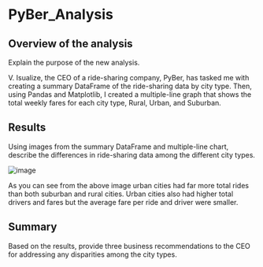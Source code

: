 # PyBer_Analysis
## Overview of the analysis
Explain the purpose of the new analysis.

V. Isualize, the CEO of a ride-sharing company, PyBer, has tasked me with creating a summary DataFrame of the ride-sharing data by city type. Then, using Pandas and Matplotlib, I created a multiple-line graph that shows the total weekly fares for each city type, Rural, Urban, and Suburban. 

## Results
Using images from the summary DataFrame and multiple-line chart, describe the differences in ride-sharing data among the different city types.

![image](https://user-images.githubusercontent.com/99369565/160310286-7d332164-7971-4ac9-8345-1c2e9de6d8cc.png)

As you can see from the above image urban cities had far more total rides than both suburban and rural cities. Urban cities also had higher total drivers and fares but the average fare per ride and driver were smaller. 

## Summary
Based on the results, provide three business recommendations to the CEO for addressing any disparities among the city types.
